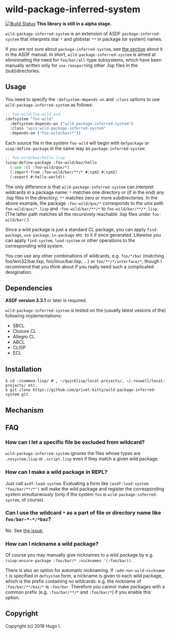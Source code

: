 # wild-package-inferred-system

[![Build Status](https://api.travis-ci.org/privet-kitty/wild-package-inferred-system.svg?branch=master)](https://travis-ci.org/privet-kitty/wild-package-inferred-system/) **This library is still in a alpha stage.**

`wild-package-inferred-system` is an extension of ASDF `package-inferred-system` that interprets star `*` and globstar `**` in package (or system) names.

If you are not sure about `package-inferred-system`, see [the section](https://common-lisp.net/project/asdf/asdf/The-package_002dinferred_002dsystem-extension.html) about it in the ASDF manual. In short, `wild-package-inferred-system` is aimed at elimininating the need for `foo/bar/all`-type subsystems, which have been manually written only for `use-reexport`ing other .lisp files in the (sub)directories.

## Usage
You need to specify the `:defsystem-depends-on` and `:class` options to use `wild-package-inferred-system` as follows:

```lisp
;; foo-wild/foo-wild.asd
(defsystem "foo-wild"
  :defsystem-depends-on ("wild-package-inferred-system")
  :class "wpis:wild-package-inferred-system"
  :depends-on ("foo-wild/baz/*"))
```

Each source file in the system `foo-wild` will begin with `defpackage` or `uiop:define-package` in the same way as `package-inferred-system`:

```lisp
;; foo-wild/baz/hello.lisp
(uiop:define-package :foo-wild/baz/hello
  (:use :cl :foo-wild/qux/*)
  (:import-from :foo-wild/bar/**/* #:sym1 #:sym2)
  (:export #:hello-world))
```

The only difference is that `wild-package-inferred-system` can interpret wildcards in a package name: `*` matches one directory or (if in the end) any .lisp files in the directory; `**` matches zero or more subdirectories. In the above example, the package `:foo-wild/qux/*` corresponds to the unix path `foo-wild/qux/*.lisp` and `:foo-wild/bar/**/*` to `foo-wild/bar/**/*.lisp`. (The latter path matches all the recursively reachable .lisp files under `foo-wild/bar/`.) 

Since a wild package is just a standard CL package, you can apply `find-package`, `use-package`, `in-package` etc. to it if once generated. Likewise you can apply `find-system`, `load-system` or other operations to the corresponding wild system.

You _can_ use any other combinations of wildcards, e.g. `foo/*/bar` (matching foo/win32/bar.lisp, foo/linux/bar.lisp, ...) or `foo/**/*/interface/*`, though I recommend that you think about if you really need such a complicated desigination.

## Dependencies
**ASDF version 3.3.1** or later is required.

`wild-package-inferred-system` is tested on the (usually latest vesions of the) following implementations:
- SBCL
- Clozure CL
- Allegro CL
- ABCL
- CLISP
- ECL

## Installation
```
$ cd ~/common-lisp/ # , ~/quicklisp/local-projects/, ~/.roswell/local-projects/ etc.
$ git clone https://github.com/privet-kitty/wild-package-inferred-system.git
```

## Mechanism

## FAQ
### How can I let a specific file be excluded from wildcard?
`wild-package-inferred-system` ignores the files whose types are `.nosystem.lisp` or `.script.lisp` even if they match a given wild package.

### How can I make a wild package in REPL?
Just call `asdf:load-system`. Evaluating a form like `(asdf:load-system "foo/bar/**/*")` will make the wild package and register the corresponding system simultaneously (only if the system `foo` is `wild-package-inferred-system`, of course).

### Can I use the wildcard `*` as a part of file or directory name like `foo/bar-*-*/*baz`?
No. See [the issue](https://github.com/privet-kitty/wild-package-inferred-system/issues/1).

### How can I nickname a wild package?
Of course you may manually give nicknames to a wild package by e.g. `(uiop:ensure-package :foo/bar/* :nicknames '(:foo/bar))`.

There is also an option for automatic nicknaming. If `:add-non-wild-nickname t` is specified in `defsystem` form, a nickname is given to each wild package, which is the prefix containing no wildcards: e.g. the nickname of `:foo/bar/**/baz/*` is `:foo/bar`. Therefore you cannot make packages with a common prefix (e.g. `:foo/bar/**/*` and `:foo/bar/*`) if you enable this option.

## Copyright
Copyright (c) 2018 Hugo I.
